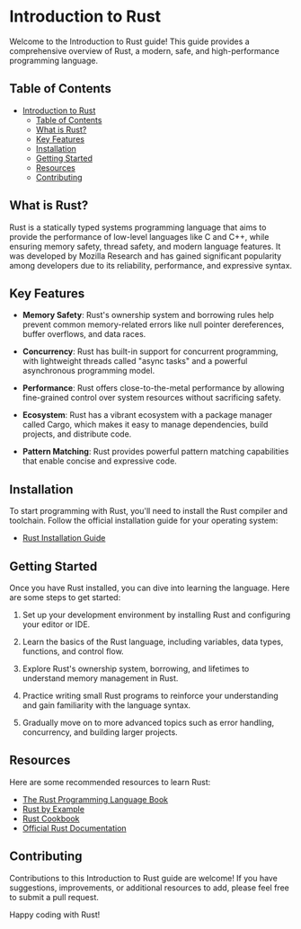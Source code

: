 # Introduction to Rust

Welcome to the Introduction to Rust guide! This guide provides a comprehensive overview of Rust, a modern, safe, and high-performance programming language.

## Table of Contents

- [Introduction to Rust](#introduction-to-rust)
	- [Table of Contents](#table-of-contents)
	- [What is Rust?](#what-is-rust)
	- [Key Features](#key-features)
	- [Installation](#installation)
	- [Getting Started](#getting-started)
	- [Resources](#resources)
	- [Contributing](#contributing)

## What is Rust?

Rust is a statically typed systems programming language that aims to provide the performance of low-level languages like C and C++, while ensuring memory safety, thread safety, and modern language features. It was developed by Mozilla Research and has gained significant popularity among developers due to its reliability, performance, and expressive syntax.

## Key Features

- **Memory Safety**: Rust's ownership system and borrowing rules help prevent common memory-related errors like null pointer dereferences, buffer overflows, and data races.

- **Concurrency**: Rust has built-in support for concurrent programming, with lightweight threads called "async tasks" and a powerful asynchronous programming model.

- **Performance**: Rust offers close-to-the-metal performance by allowing fine-grained control over system resources without sacrificing safety.

- **Ecosystem**: Rust has a vibrant ecosystem with a package manager called Cargo, which makes it easy to manage dependencies, build projects, and distribute code.

- **Pattern Matching**: Rust provides powerful pattern matching capabilities that enable concise and expressive code.

## Installation

To start programming with Rust, you'll need to install the Rust compiler and toolchain. Follow the official installation guide for your operating system:

- [Rust Installation Guide](https://www.rust-lang.org/tools/install)

## Getting Started

Once you have Rust installed, you can dive into learning the language. Here are some steps to get started:

1. Set up your development environment by installing Rust and configuring your editor or IDE.

2. Learn the basics of the Rust language, including variables, data types, functions, and control flow.

3. Explore Rust's ownership system, borrowing, and lifetimes to understand memory management in Rust.

4. Practice writing small Rust programs to reinforce your understanding and gain familiarity with the language syntax.

5. Gradually move on to more advanced topics such as error handling, concurrency, and building larger projects.

## Resources

Here are some recommended resources to learn Rust:

- [The Rust Programming Language Book](https://doc.rust-lang.org/book/)
- [Rust by Example](https://doc.rust-lang.org/rust-by-example/)
- [Rust Cookbook](https://rust-lang.github.io/rust-cookbook/)
- [Official Rust Documentation](https://www.rust-lang.org/learn)

## Contributing

Contributions to this Introduction to Rust guide are welcome! If you have suggestions, improvements, or additional resources to add, please feel free to submit a pull request.

Happy coding with Rust!
